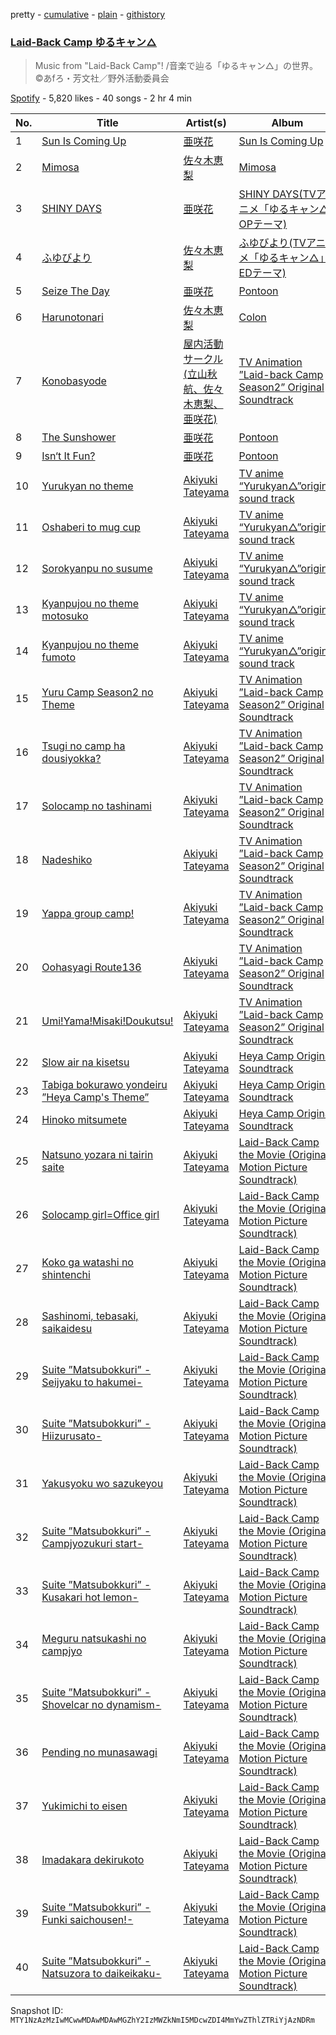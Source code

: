 pretty - [cumulative](/playlists/cumulative/37i9dQZF1DWWosUgW8r4Gq.md) - [plain](/playlists/plain/37i9dQZF1DWWosUgW8r4Gq) - [githistory](https://github.githistory.xyz/mackorone/spotify-playlist-archive/blob/main/playlists/plain/37i9dQZF1DWWosUgW8r4Gq)

### [Laid\-Back Camp ゆるキャン△](https://open.spotify.com/playlist/37i9dQZF1DWWosUgW8r4Gq)

> Music from "Laid\-Back Camp"! /音楽で辿る「ゆるキャン△」の世界。©あfろ・芳文社／野外活動委員会

[Spotify](https://open.spotify.com/user/spotify) - 5,820 likes - 40 songs - 2 hr 4 min

| No. | Title | Artist(s) | Album | Length |
|---|---|---|---|---|
| 1 | [Sun Is Coming Up](https://open.spotify.com/track/4Tzy19BN954GdgSiUH62jD) | [亜咲花](https://open.spotify.com/artist/0QwTvn35AQMMELpKDU176h) | [Sun Is Coming Up](https://open.spotify.com/album/6idCwCmUoXnX8ITg8PfHEj) | 4:15 |
| 2 | [Mimosa](https://open.spotify.com/track/3oWzRxN7qFqjeoMgfZkgRE) | [佐々木恵梨](https://open.spotify.com/artist/4ES04xmx6ZGMYGyGIfGQgf) | [Mimosa](https://open.spotify.com/album/5M0BERj5L8qIRfxU4Emjdg) | 4:19 |
| 3 | [SHINY DAYS](https://open.spotify.com/track/3V7mWY7bwabSRPOOuJ7rcN) | [亜咲花](https://open.spotify.com/artist/0QwTvn35AQMMELpKDU176h) | [SHINY DAYS\(TVアニメ「ゆるキャン△」OPテーマ\)](https://open.spotify.com/album/799UkSmpzMBG2Ni6PO3zDc) | 4:21 |
| 4 | [ふゆびより](https://open.spotify.com/track/08atpBEogaRGz58N7yVi0J) | [佐々木恵梨](https://open.spotify.com/artist/4ES04xmx6ZGMYGyGIfGQgf) | [ふゆびより\(TVアニメ「ゆるキャン△」EDテーマ\)](https://open.spotify.com/album/4M5mceOoTiPvE9bPXSy1iN) | 4:37 |
| 5 | [Seize The Day](https://open.spotify.com/track/6YbbRVO81tTxFObgdSJa2N) | [亜咲花](https://open.spotify.com/artist/0QwTvn35AQMMELpKDU176h) | [Pontoon](https://open.spotify.com/album/3IqT5PMCjApxtrnxJxLbBD) | 4:04 |
| 6 | [Harunotonari](https://open.spotify.com/track/1ofuW1sPpPGsWu4LTOeeBV) | [佐々木恵梨](https://open.spotify.com/artist/4ES04xmx6ZGMYGyGIfGQgf) | [Colon](https://open.spotify.com/album/0YB96tShohEzQ7YQYdrnwJ) | 3:39 |
| 7 | [Konobasyode](https://open.spotify.com/track/6ZfGaKBm2qGaVPc3qLxCAd) | [屋内活動サークル\(立山秋航、佐々木恵梨、亜咲花\)](https://open.spotify.com/artist/0khjN6aAVJszju1hovxoB5) | [TV Animation ”Laid\-back Camp Season2” Original Soundtrack](https://open.spotify.com/album/3GTjnJhIoRsTVoIvhyX0t0) | 4:07 |
| 8 | [The Sunshower](https://open.spotify.com/track/7JdPXD5GFX7Q09gB7mAE9e) | [亜咲花](https://open.spotify.com/artist/0QwTvn35AQMMELpKDU176h) | [Pontoon](https://open.spotify.com/album/3IqT5PMCjApxtrnxJxLbBD) | 4:30 |
| 9 | [Isn‘t It Fun?](https://open.spotify.com/track/1BxH5nn4iV7l6nqHDYyf5O) | [亜咲花](https://open.spotify.com/artist/0QwTvn35AQMMELpKDU176h) | [Pontoon](https://open.spotify.com/album/3IqT5PMCjApxtrnxJxLbBD) | 4:43 |
| 10 | [Yurukyan no theme](https://open.spotify.com/track/4XhqkGQe00L6zCkaWxldr2) | [Akiyuki Tateyama](https://open.spotify.com/artist/6sh08wBSmiwwgvfgNG1hrA) | [TV anime “Yurukyan△”original sound track](https://open.spotify.com/album/04fr3cTBvVOa3FQPtZQCyg) | 2:13 |
| 11 | [Oshaberi to mug cup](https://open.spotify.com/track/5U2IpOZgfkaEFXByYUIjaM) | [Akiyuki Tateyama](https://open.spotify.com/artist/6sh08wBSmiwwgvfgNG1hrA) | [TV anime “Yurukyan△”original sound track](https://open.spotify.com/album/04fr3cTBvVOa3FQPtZQCyg) | 1:53 |
| 12 | [Sorokyanpu no susume](https://open.spotify.com/track/5FblIDq5dkGzXNuIKC1iPX) | [Akiyuki Tateyama](https://open.spotify.com/artist/6sh08wBSmiwwgvfgNG1hrA) | [TV anime “Yurukyan△”original sound track](https://open.spotify.com/album/04fr3cTBvVOa3FQPtZQCyg) | 2:13 |
| 13 | [Kyanpujou no theme motosuko](https://open.spotify.com/track/6lGuj4kx91qsnLXcXWGqsb) | [Akiyuki Tateyama](https://open.spotify.com/artist/6sh08wBSmiwwgvfgNG1hrA) | [TV anime “Yurukyan△”original sound track](https://open.spotify.com/album/04fr3cTBvVOa3FQPtZQCyg) | 5:48 |
| 14 | [Kyanpujou no theme fumoto](https://open.spotify.com/track/3xBmk2aC7rRLuCVLQKNOcv) | [Akiyuki Tateyama](https://open.spotify.com/artist/6sh08wBSmiwwgvfgNG1hrA) | [TV anime “Yurukyan△”original sound track](https://open.spotify.com/album/04fr3cTBvVOa3FQPtZQCyg) | 5:41 |
| 15 | [Yuru Camp Season2 no Theme](https://open.spotify.com/track/6IJ2ZG03rZuBN5WZOl0g3n) | [Akiyuki Tateyama](https://open.spotify.com/artist/6sh08wBSmiwwgvfgNG1hrA) | [TV Animation ”Laid\-back Camp Season2” Original Soundtrack](https://open.spotify.com/album/3GTjnJhIoRsTVoIvhyX0t0) | 2:26 |
| 16 | [Tsugi no camp ha dousiyokka?](https://open.spotify.com/track/3iIWffb2a2uLcOYXXfnAAg) | [Akiyuki Tateyama](https://open.spotify.com/artist/6sh08wBSmiwwgvfgNG1hrA) | [TV Animation ”Laid\-back Camp Season2” Original Soundtrack](https://open.spotify.com/album/3GTjnJhIoRsTVoIvhyX0t0) | 2:37 |
| 17 | [Solocamp no tashinami](https://open.spotify.com/track/1MxA4kkdieg2klzRC6ds0I) | [Akiyuki Tateyama](https://open.spotify.com/artist/6sh08wBSmiwwgvfgNG1hrA) | [TV Animation ”Laid\-back Camp Season2” Original Soundtrack](https://open.spotify.com/album/3GTjnJhIoRsTVoIvhyX0t0) | 2:56 |
| 18 | [Nadeshiko](https://open.spotify.com/track/6pvY7Wz41c8kkkhB8Rv9GU) | [Akiyuki Tateyama](https://open.spotify.com/artist/6sh08wBSmiwwgvfgNG1hrA) | [TV Animation ”Laid\-back Camp Season2” Original Soundtrack](https://open.spotify.com/album/3GTjnJhIoRsTVoIvhyX0t0) | 2:22 |
| 19 | [Yappa group camp!](https://open.spotify.com/track/6UMOsXnPTLGNGqHclHKll1) | [Akiyuki Tateyama](https://open.spotify.com/artist/6sh08wBSmiwwgvfgNG1hrA) | [TV Animation ”Laid\-back Camp Season2” Original Soundtrack](https://open.spotify.com/album/3GTjnJhIoRsTVoIvhyX0t0) | 3:29 |
| 20 | [Oohasyagi Route136](https://open.spotify.com/track/2d94sMgDaxFW2CejeORUXZ) | [Akiyuki Tateyama](https://open.spotify.com/artist/6sh08wBSmiwwgvfgNG1hrA) | [TV Animation ”Laid\-back Camp Season2” Original Soundtrack](https://open.spotify.com/album/3GTjnJhIoRsTVoIvhyX0t0) | 2:10 |
| 21 | [Umi!Yama!Misaki!Doukutsu!](https://open.spotify.com/track/5FsE4N1Qi5ZaDIFOmCBOCq) | [Akiyuki Tateyama](https://open.spotify.com/artist/6sh08wBSmiwwgvfgNG1hrA) | [TV Animation ”Laid\-back Camp Season2” Original Soundtrack](https://open.spotify.com/album/3GTjnJhIoRsTVoIvhyX0t0) | 1:58 |
| 22 | [Slow air na kisetsu](https://open.spotify.com/track/3bghWYK0Bs48xmDnquA9DQ) | [Akiyuki Tateyama](https://open.spotify.com/artist/6sh08wBSmiwwgvfgNG1hrA) | [Heya Camp Original Soundtrack](https://open.spotify.com/album/25AH7MvyN3We1bYtlGAkzH) | 3:12 |
| 23 | [Tabiga bokurawo yondeiru ”Heya Camp's Theme”](https://open.spotify.com/track/6bY9GhQxnsgs52GSchnIiU) | [Akiyuki Tateyama](https://open.spotify.com/artist/6sh08wBSmiwwgvfgNG1hrA) | [Heya Camp Original Soundtrack](https://open.spotify.com/album/25AH7MvyN3We1bYtlGAkzH) | 2:21 |
| 24 | [Hinoko mitsumete](https://open.spotify.com/track/0xCt5jT58tgSbHXrjx7FHm) | [Akiyuki Tateyama](https://open.spotify.com/artist/6sh08wBSmiwwgvfgNG1hrA) | [Heya Camp Original Soundtrack](https://open.spotify.com/album/25AH7MvyN3We1bYtlGAkzH) | 2:56 |
| 25 | [Natsuno yozara ni tairin saite](https://open.spotify.com/track/5chcn3o6g4jde7G5xjiUTJ) | [Akiyuki Tateyama](https://open.spotify.com/artist/6sh08wBSmiwwgvfgNG1hrA) | [Laid\-Back Camp the Movie \(Original Motion Picture Soundtrack\)](https://open.spotify.com/album/0h6vCZ9iFg5sESGWvKePvH) | 3:02 |
| 26 | [Solocamp girl=Office girl](https://open.spotify.com/track/1NokdTTU2Ysn27WyX0r2rJ) | [Akiyuki Tateyama](https://open.spotify.com/artist/6sh08wBSmiwwgvfgNG1hrA) | [Laid\-Back Camp the Movie \(Original Motion Picture Soundtrack\)](https://open.spotify.com/album/0h6vCZ9iFg5sESGWvKePvH) | 2:30 |
| 27 | [Koko ga watashi no shintenchi](https://open.spotify.com/track/62Zn49o7p2SxsGWHUgLGJW) | [Akiyuki Tateyama](https://open.spotify.com/artist/6sh08wBSmiwwgvfgNG1hrA) | [Laid\-Back Camp the Movie \(Original Motion Picture Soundtrack\)](https://open.spotify.com/album/0h6vCZ9iFg5sESGWvKePvH) | 2:58 |
| 28 | [Sashinomi, tebasaki, saikaidesu](https://open.spotify.com/track/1QAjQXQPZzl0pY5w6bMFUn) | [Akiyuki Tateyama](https://open.spotify.com/artist/6sh08wBSmiwwgvfgNG1hrA) | [Laid\-Back Camp the Movie \(Original Motion Picture Soundtrack\)](https://open.spotify.com/album/0h6vCZ9iFg5sESGWvKePvH) | 2:31 |
| 29 | [Suite ”Matsubokkuri” \-Seijyaku to hakumei\-](https://open.spotify.com/track/4vpQbs5hnfP1sFzUhZprfQ) | [Akiyuki Tateyama](https://open.spotify.com/artist/6sh08wBSmiwwgvfgNG1hrA) | [Laid\-Back Camp the Movie \(Original Motion Picture Soundtrack\)](https://open.spotify.com/album/0h6vCZ9iFg5sESGWvKePvH) | 2:41 |
| 30 | [Suite ”Matsubokkuri” \-Hiizurusato\-](https://open.spotify.com/track/1uxEIJHRaDofInxZ1Bmgac) | [Akiyuki Tateyama](https://open.spotify.com/artist/6sh08wBSmiwwgvfgNG1hrA) | [Laid\-Back Camp the Movie \(Original Motion Picture Soundtrack\)](https://open.spotify.com/album/0h6vCZ9iFg5sESGWvKePvH) | 2:55 |
| 31 | [Yakusyoku wo sazukeyou](https://open.spotify.com/track/51FkkpiydHV3D5lJzoCkhe) | [Akiyuki Tateyama](https://open.spotify.com/artist/6sh08wBSmiwwgvfgNG1hrA) | [Laid\-Back Camp the Movie \(Original Motion Picture Soundtrack\)](https://open.spotify.com/album/0h6vCZ9iFg5sESGWvKePvH) | 2:12 |
| 32 | [Suite ”Matsubokkuri” \-Campjyozukuri start\-](https://open.spotify.com/track/6ctDGiaDVtMh7qfMElPRVU) | [Akiyuki Tateyama](https://open.spotify.com/artist/6sh08wBSmiwwgvfgNG1hrA) | [Laid\-Back Camp the Movie \(Original Motion Picture Soundtrack\)](https://open.spotify.com/album/0h6vCZ9iFg5sESGWvKePvH) | 2:12 |
| 33 | [Suite ”Matsubokkuri” \-Kusakari hot lemon\-](https://open.spotify.com/track/0Y0qu4G6Lk7tF1IzSmXOxC) | [Akiyuki Tateyama](https://open.spotify.com/artist/6sh08wBSmiwwgvfgNG1hrA) | [Laid\-Back Camp the Movie \(Original Motion Picture Soundtrack\)](https://open.spotify.com/album/0h6vCZ9iFg5sESGWvKePvH) | 2:29 |
| 34 | [Meguru natsukashi no campjyo](https://open.spotify.com/track/3Ed8PEfwochl0cU4zREmMt) | [Akiyuki Tateyama](https://open.spotify.com/artist/6sh08wBSmiwwgvfgNG1hrA) | [Laid\-Back Camp the Movie \(Original Motion Picture Soundtrack\)](https://open.spotify.com/album/0h6vCZ9iFg5sESGWvKePvH) | 2:21 |
| 35 | [Suite ”Matsubokkuri” \-Shovelcar no dynamism\-](https://open.spotify.com/track/04h5YlkIZDKArCeJMtjiO5) | [Akiyuki Tateyama](https://open.spotify.com/artist/6sh08wBSmiwwgvfgNG1hrA) | [Laid\-Back Camp the Movie \(Original Motion Picture Soundtrack\)](https://open.spotify.com/album/0h6vCZ9iFg5sESGWvKePvH) | 2:43 |
| 36 | [Pending no munasawagi](https://open.spotify.com/track/5TdA35dt8glXvYlhRiD5VR) | [Akiyuki Tateyama](https://open.spotify.com/artist/6sh08wBSmiwwgvfgNG1hrA) | [Laid\-Back Camp the Movie \(Original Motion Picture Soundtrack\)](https://open.spotify.com/album/0h6vCZ9iFg5sESGWvKePvH) | 2:14 |
| 37 | [Yukimichi to eisen](https://open.spotify.com/track/7gDqspaUX8uvgBLTpta93o) | [Akiyuki Tateyama](https://open.spotify.com/artist/6sh08wBSmiwwgvfgNG1hrA) | [Laid\-Back Camp the Movie \(Original Motion Picture Soundtrack\)](https://open.spotify.com/album/0h6vCZ9iFg5sESGWvKePvH) | 2:50 |
| 38 | [Imadakara dekirukoto](https://open.spotify.com/track/1lq51zC4rFAtaQVWzV0IED) | [Akiyuki Tateyama](https://open.spotify.com/artist/6sh08wBSmiwwgvfgNG1hrA) | [Laid\-Back Camp the Movie \(Original Motion Picture Soundtrack\)](https://open.spotify.com/album/0h6vCZ9iFg5sESGWvKePvH) | 2:39 |
| 39 | [Suite ”Matsubokkuri” \-Funki saichousen!\-](https://open.spotify.com/track/4VSE6IQVNCSaA7ZJgghMFY) | [Akiyuki Tateyama](https://open.spotify.com/artist/6sh08wBSmiwwgvfgNG1hrA) | [Laid\-Back Camp the Movie \(Original Motion Picture Soundtrack\)](https://open.spotify.com/album/0h6vCZ9iFg5sESGWvKePvH) | 2:14 |
| 40 | [Suite ”Matsubokkuri” \-Natsuzora to daikeikaku\-](https://open.spotify.com/track/1VLABP6DxPB7CbWqYDLiLC) | [Akiyuki Tateyama](https://open.spotify.com/artist/6sh08wBSmiwwgvfgNG1hrA) | [Laid\-Back Camp the Movie \(Original Motion Picture Soundtrack\)](https://open.spotify.com/album/0h6vCZ9iFg5sESGWvKePvH) | 2:37 |

Snapshot ID: `MTY1NzAzMzIwMCwwMDAwMDAwMGZhY2IzMWZkNmI5MDcwZDI4MmYwZThlZTRiYjAzNDRm`
